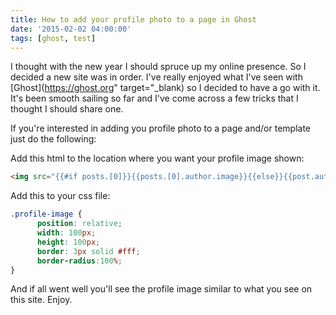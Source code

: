 ```yaml
---
title: How to add your profile photo to a page in Ghost
date: '2015-02-02 04:00:00'
tags: [ghost, test]
---
```


I thought with the new year I should spruce up my online presence. So I decided a new site was in order. I've really enjoyed what I've seen with [Ghost](https://ghost.org" target="_blank) so I decided to have a go with it. It's been smooth sailing so far and I've come across a few tricks that I thought I should share one.  

If you're interested in adding you profile photo to a page and/or template just do the following:

Add this html to the location where you want your profile image shown:

``` html
<img src="{{#if posts.[0]}}{{posts.[0].author.image}}{{else}}{{post.author.image}}{{/if}}" class="profile-image" alt="My Profile Photo"/>
```

Add this to your css file:

``` css
.profile-image {
      position: relative;
      width: 100px;
      height: 100px;
      border: 3px solid #fff;
      border-radius:100%;
}
```

And if all went well you'll see the profile image similar to what you see on this site. Enjoy.